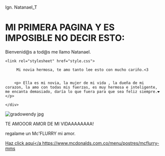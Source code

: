 Ign. Natanael_T

# MI PRIMERA PAGINA Y ES IMPOSIBLE NO DECIR ESTO:
Bienvenid@s a tod@s me llamo Natanael.
<html lang="es-ES">
<head>
    <meta charset="UTF-8">
    <meta name="viewport" content="width=device-width, initial-scale=1.0">

    <link rel="stylesheet" href="style.css">
</head>
<body>
    <div class="contenedor">
      
         Mi novia hermosa, te amo tanto lee esto con mucho cariño.<3
        
        
        <p> Ella es mi novia, la mujer de mi vida , la dueña de mi corazon, la amo con todas mis fuerzas, es muy hermosa e inteligente, me encanta demasiado, daría lo que fuera para que sea feliz siempre.❤️</p>
    
    </div>
</body>
</html>
            
![gradowendy jpg](https://github.com/user-attachments/assets/40d92b56-292c-41e6-a091-a18d9a33baab)


TE AMOOOR AMOR DE MI VIDAAAAAAAA! 

regalame un Mc'FLURRY mi amor.


<a href="#" class="boton-redirecction">Haz click aquí</a
<a href="#" class="boton-redirecction">https://www.mcdonalds.com.co/menu/postres/mcflurry-mms</a>

